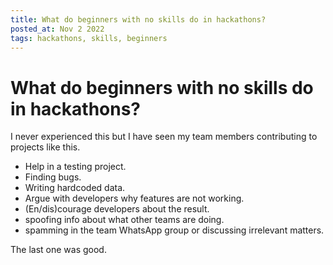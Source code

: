 ```yaml
---
title: What do beginners with no skills do in hackathons?
posted_at: Nov 2 2022
tags: hackathons, skills, beginners
---
```


# What do beginners with no skills do in hackathons?

I never experienced this but I have seen my team members contributing to projects like this.

- Help in a testing project.
- Finding bugs.
- Writing hardcoded data.
- Argue with developers why features are not working.
- (En/dis)courage developers about the result.
- spoofing info about what other teams are doing.
- spamming in the team WhatsApp group or discussing irrelevant matters.

The last one was good.
